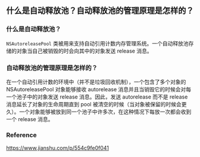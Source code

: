 ## 什么是自动释放池？自动释放池的管理原理是怎样的？

### 什么是自动释放池？

`NSAutoreleasePool` 类被用来支持自动引用计数内存管理系统。一个自动释放池存储的对象当自己被销毁的时会向其中的对象发送 release 消息。



### 自动释放池的管理原理是怎样的？

在一个自动引用计数的环境中（并不是垃圾回收机制），一个包含了多个对象的 NSAutoreleasePool 对象能够接收 autorelease 消息并且当销毁它的时候会对每一个池子中的对象发送 release 消息。因此，发送 autorelease 而不是 release 消息延长了对象的生命周期直到 pool 被清空的时候（当对象被保留的时候会更久）。一个对象能够被放到同一个池子中许多次，在这种情况下每放一次都会收到一个 release 消息。



### Reference 

https://www.jianshu.com/p/554c9fe0f041